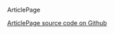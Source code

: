 ArticlePage

[ArticlePage source code on Github](https://github.com/Frojd/Frojd-Jewl/tree/develop/component-library/app/containers/ArticlePage)
